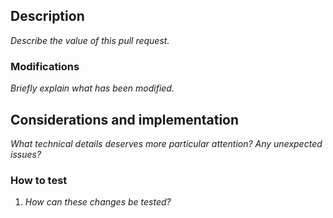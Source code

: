## Description

_Describe the value of this pull request._

### Modifications

_Briefly explain what has been modified._

## Considerations and implementation

_What technical details deserves more particular attention? Any unexpected issues?_

### How to test

1. _How can these changes be tested?_
